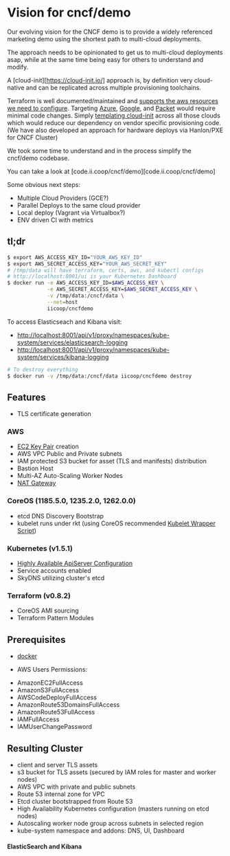 # Vision for cncf/demo

Our evolving vision for the CNCF demo is to provide a widely referenced marketing demo using the shortest path to multi-cloud deployments.

The approach needs to be opinionated to get us to multi-cloud deployments asap, while at the same time being easy for others to understand and modify.

A [cloud-init][https://cloud-init.io/] approach is, by definition very cloud-native and can be replicated across multiple provisioning toolchains.

Terraform is well documented/maintained and [supports the aws resources we need to configure](https://www.terraform.io/docs/providers/aws/). Targeting [Azure](https://www.terraform.io/docs/providers/azure), [Google](https://www.terraform.io/docs/providers/google/), and [Packet](https://www.terraform.io/docs/providers/packet/) would require minimal code changes. Simply [templating cloud-init](https://www.terraform.io/docs/providers/template/d/cloudinit_config.html) across all those clouds which would reduce our dependency on vendor specific provisioning code. (We have also developed an approach for hardware deploys via Hanlon/PXE for CNCF Cluster)

We took some time to understand and in the process simplify the cncf/demo codebase.

You can take a look at [code.ii.coop/cncf/demo][code.ii.coop/cncf/demo]

Some obvious next steps:

- Multiple Cloud Providers (GCE?)
- Parallel Deploys to the same cloud provider
- Local deploy (Vagrant via Virtualbox?)
- ENV driven CI with metrics

## tl;dr
```bash
$ export AWS_ACCESS_KEY_ID="YOUR_AWS_KEY_ID"
$ export AWS_SECRET_ACCESS_KEY="YOUR_AWS_SECRET_KEY"
# /tmp/data will have terraform, certs, aws, and kubectl configs
# http://localhost:8001/ui is your Kubernetes Dashboard
$ docker run -e AWS_ACCESS_KEY_ID=$AWS_ACCESS_KEY \
             -e AWS_SECRET_ACCESS_KEY=$AWS_SECRET_ACCESS_KEY \
             -v /tmp/data:/cncf/data \
             --net=host
             iicoop/cncfdemo
```

To access Elasticseach and Kibana visit:

* [http://localhost:8001/api/v1/proxy/namespaces/kube-system/services/elasticsearch-logging ](http://localhost:8001/api/v1/proxy/namespaces/kube-system/services/elasticsearch-logging)
* [http://localhost:8001/api/v1/proxy/namespaces/kube-system/services/kibana-logging](http://localhost:8001/api/v1/proxy/namespaces/kube-system/services/kibana-logging)

```bash
# To destroy everything
$ docker run -v /tmp/data:/cncf/data iicoop/cncfdemo destroy
```

## Features
* TLS certificate generation

### AWS
* [EC2 Key Pair](http://docs.aws.amazon.com/AWSEC2/latest/UserGuide/ec2-key-pairs.html)
creation
* AWS VPC Public and Private subnets
* IAM protected S3 bucket for asset (TLS and manifests) distribution
* Bastion Host
* Multi-AZ Auto-Scaling Worker Nodes
* [NAT Gateway](http://docs.aws.amazon.com/AmazonVPC/latest/UserGuide/vpc-nat-gateway.html)

### CoreOS (1185.5.0, 1235.2.0, 1262.0.0)
* etcd DNS Discovery Bootstrap
* kubelet runs under rkt (using CoreOS recommended [Kubelet Wrapper Script](https://coreos.com/kubernetes/docs/latest/kubelet-wrapper.html))

### Kubernetes (v1.5.1)
* [Highly Available ApiServer Configuration](http://kubernetes.io/v1.1/docs/admin/high-availability.html)
* Service accounts enabled
* SkyDNS utilizing cluster's etcd

### Terraform (v0.8.2)
* CoreOS AMI sourcing
* Terraform Pattern Modules

## Prerequisites
* [docker](https://docker.io/)

* AWS Users Permissions:

- AmazonEC2FullAccess
- AmazonS3FullAccess
- AWSCodeDeployFullAccess
- AmazonRoute53DomainsFullAccess
- AmazonRoute53FullAccess
- IAMFullAccess
- IAMUserChangePassword

## Resulting Cluster

- client and server TLS assets
- s3 bucket for TLS assets (secured by IAM roles for master and worker nodes)
- AWS VPC with private and public subnets
- Route 53 internal zone for VPC
- Etcd cluster bootstrapped from Route 53
- High Availability Kubernetes configuration (masters running on etcd nodes)
- Autoscaling worker node group across subnets in selected region
- kube-system namespace and addons: DNS, UI, Dashboard

#### ElasticSearch and Kibana


